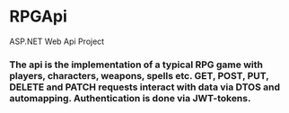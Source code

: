 # RPGApi
ASP.NET Web Api Project

### The api is the implementation of a typical RPG game with players, characters, weapons, spells etc. GET, POST, PUT, DELETE and PATCH requests interact with data via DTOS and automapping. Authentication is done via JWT-tokens.
